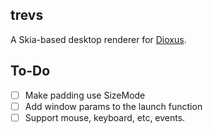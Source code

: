 trevs
---

A Skia-based desktop renderer for [Dioxus](https://dioxuslabs.com).

## To-Do
- [ ] Make padding use SizeMode
- [ ] Add window params to the launch function
- [ ] Support mouse, keyboard, etc, events.